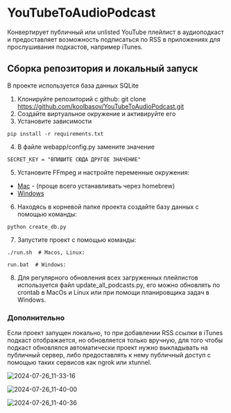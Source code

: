 # YouTubeToAudioPodcast

Конвертирует публичный или unlisted YouTube плейлист в аудиоподкаст и предоставляет возможность подписаться по RSS в приложениях для прослушивания подкастов, например iTunes.

## Сборка репозитория и локальный запуск

В проекте используется база данных SQLite
1. Клонируйте репозиторий с github:
    git clone https://github.com/koolbasov/YouTubeToAudioPodcast.git
2. Создайте виртуальное окружение и активируйте его
3. Установите зависимости
```
pip install -r requirements.txt
```
4. В файле webapp/config.py замените значение
```
SECRET_KEY = "ВПИШИТЕ СЮДА ДРУГОЕ ЗНАЧЕНИЕ"
```
5. Установите FFmpeg и настройте переменные окружения:
* [Mac](https://phoenixnap.com/kb/ffmpeg-mac) - (проще всего устанавливать через homebrew)
* [Windows](https://phoenixnap.com/kb/ffmpeg-windows)
6. Находясь в корневой папке проекта создайте базу данных с помощью команды:
```
python create_db.py
```
7. Запустите проект с помощью команды:
```
./run.sh  # Macos, Linux: 
```
```
run.bat  # Windows: 
```
8. Для регулярного обновления всех загруженных плейлистов используется файл
update_all_podcasts.py, его можно обновлять по crontab в MacOs и Linux или при
помощи планировщика задач в Windows.

### Дополнительно
Если проект запущен локально, то при добавлении RSS ссылки в iTunes подкаст 
отображается, но обновляется только вручную, для того чтобы подкаст обновлялся 
автоматически проект нужно выкладывать на публичный сервер, либо предоставлять 
к нему публичный доступ с помощью таких сервисов как ngrok или xtunnel.

![2024-07-26_11-33-16](https://github.com/user-attachments/assets/f6d85e27-410f-4613-b43c-9b02c463c090)

![2024-07-26_11-40-00](https://github.com/user-attachments/assets/c8f964a1-f956-41e7-aaf5-95470b9057f6)

![2024-07-26_11-40-36](https://github.com/user-attachments/assets/cb5dc176-3c4a-4af7-99c6-834770222700)
